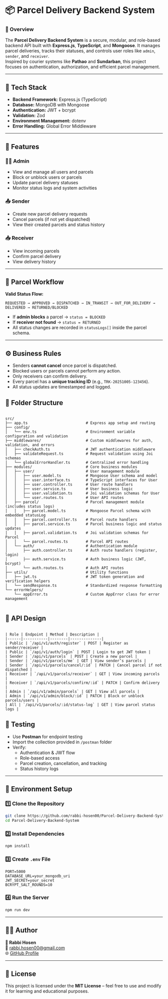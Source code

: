 # 📦 Parcel Delivery Backend System

### 🚀 Overview
The **Parcel Delivery Backend System** is a secure, modular, and role-based backend API built with **Express.js**, **TypeScript**, and **Mongoose**. It manages parcel deliveries, tracks their statuses, and controls user roles like `admin`, `sender`, and `receiver`.  
Inspired by courier systems like **Pathao** and **Sundarban**, this project focuses on authentication, authorization, and efficient parcel management.

---

## 🧱 Tech Stack

- **Backend Framework:** Express.js (TypeScript)
- **Database:** MongoDB with Mongoose
- **Authentication:** JWT + bcrypt
- **Validation:** Zod
- **Environment Management:** dotenv
- **Error Handling:** Global Error Middleware

---

## 🔐 Features

### 👨‍💼 Admin
- View and manage all users and parcels  
- Block or unblock users or parcels  
- Update parcel delivery statuses  
- Monitor status logs and system activities  

### 📤 Sender
- Create new parcel delivery requests  
- Cancel parcels (if not yet dispatched)  
- View their created parcels and status history  

### 📥 Receiver
- View incoming parcels  
- Confirm parcel delivery  
- View delivery history  

---

## 🧩 Parcel Workflow

**Valid Status Flow:**
```
REQUESTED → APPROVED → DISPATCHED → IN_TRANSIT → OUT_FOR_DELIVERY → DELIVERED → RETURNED/BLOCKED
```

- If **admin blocks** a parcel → `status = BLOCKED`
- If **receiver not found** → `status = RETURNED`
- All status changes are recorded in `statusLogs[]` inside the parcel schema.

---

## ⚙️ Business Rules

- Senders **cannot cancel** once parcel is dispatched.  
- Blocked users or parcels cannot perform any action.  
- Only receivers can confirm delivery.  
- Every parcel has a **unique tracking ID** (e.g., `TRK-20251005-123456`).  
- All status updates are timestamped and logged.


## 🧱 Folder Structure

```plaintext

src/
├── app.ts                          # Express app setup and routing
├── config/
│   └── env.ts                      # Environment variable configuration and validation
├── middlewares/                    # Custom middlewares for auth, validation, and errors
│   ├── checkAuth.ts                # JWT authentication middleware
│   ├── validateRequest.ts          # Request validation using Joi schemas
│   └── globalErrorHandler.ts       # Centralized error handling
├── modules/                        # Core business modules
│   ├── user/                       # User management module
│   │   ├── user.model.ts           # Mongoose User schema and model
│   │   ├── user.interface.ts       # TypeScript interfaces for User
│   │   ├── user.controller.ts      # User route handlers
│   │   ├── user.service.ts         # User business logic
│   │   ├── user.validation.ts      # Joi validation schemas for User
│   │   └── user.routes.ts          # User API routes
│   ├── parcel/                     # Parcel management module (includes status logs)
│   │   ├── parcel.model.ts         # Mongoose Parcel schema with embedded statusLog
│   │   ├── parcel.controller.ts    # Parcel route handlers
│   │   ├── parcel.service.ts       # Parcel business logic and status updates
│   │   ├── parcel.validation.ts    # Joi validation schemas for Parcel
│   │   └── parcel.routes.ts        # Parcel API routes
│   └── auth/                       # Authentication module
│       ├── auth.controller.ts      # Auth route handlers (register, login)
│       ├── auth.service.ts         # Auth business logic (JWT, bcrypt)
│       └── auth.routes.ts          # Auth API routes
├── utils/                          # Utility functions
│   ├── jwt.ts                      # JWT token generation and verification helpers
│   └── sendResponse.ts             # Standardized response formatting
└── errorHelpers/
    └── appError.ts                 # Custom AppError class for error management


````

## 🧠 API Design

````

| Role | Endpoint | Method | Description |
|------|-----------|--------|--------------|
| Public | `/api/v1/auth/register` | POST | Register as sender/receiver |
| Public | `/api/v1/auth/login` | POST | Login to get JWT token |
| Sender | `/api/v1/parcels` | POST | Create a new parcel |
| Sender | `/api/v1/parcels/me` | GET | View sender’s parcels |
| Sender | `/api/v1/parcels/cancel/:id` | PATCH | Cancel parcel if not dispatched |
| Receiver | `/api/v1/parcels/receiver` | GET | View incoming parcels |
| Receiver | `/api/v1/parcels/confirm/:id` | PATCH | Confirm delivery |
| Admin | `/api/v1/admin/parcels` | GET | View all parcels |
| Admin | `/api/v1/admin/block/:id` | PATCH | Block or unblock parcels/users |
| All | `/api/v1/parcels/:id/status-log` | GET | View parcel status logs |

````



## 🧪 Testing

- Use **Postman** for endpoint testing  
- Import the collection provided in `/postman` folder  
- Verify:
  - Authentication & JWT flow  
  - Role-based access  
  - Parcel creation, cancellation, and tracking  
  - Status history logs  

---

## 🧰 Environment Setup

### 1️⃣ Clone the Repository
```bash
git clone https://github.com/rabbi-hosen00/Parcel-Delivery-Backend-System.git
cd Parcel-Delivery-Backend-System
```

### 2️⃣ Install Dependencies
```bash
npm install
```

### 3️⃣ Create `.env` File
```
PORT=5000
DATABASE_URL=your_mongodb_uri
JWT_SECRET=your_secret
BCRYPT_SALT_ROUNDS=10
```

### 4️⃣ Run the Server
```bash
npm run dev
```


---

## 🧑‍💻 Author
**👤 Rabbi Hosen**  
📧 [rabbi.hosen00@gmail.com](mailto:rabbi.hosen00@gmail.com)  
🌐 [GitHub Profile](https://github.com/rabbi-hosen00)

---

## 🪪 License
This project is licensed under the **MIT License** – feel free to use and modify it for learning and educational purposes.

